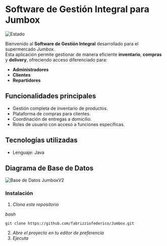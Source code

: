 # Software de Gestión Integral para Jumbox

![Estado](https://img.shields.io/badge/Estado-En%20Desarrollo-yellow)  

Bienvenido al **Software de Gestión Integral** desarrollado para el supermercado *Jumbox*.  
Esta aplicación permite gestionar de manera eficiente **inventario**, **compras** y **delivery**, ofreciendo acceso diferenciado para:

- **Administradores**
- **Clientes**
- **Repartidores**



## Funcionalidades principales

- Gestión completa de inventario de productos.
- Plataforma de compras para clientes.
- Coordinación de entregas a domicilio.
- Roles de usuario con acceso a funciones específicas.



## Tecnologías utilizadas

- Lenguaje: Java



## Diagrama de Base de Datos

![Base de Datos JumboxV2](https://github.com/user-attachments/assets/02a10a5e-f26b-462a-885d-3dbd9a463ff5)


### Instalación

1. _Clona este repositorio_

_bash_

```
git clone https://github.com/fabrizziofederico/Jumbox.git
```

2. _Abre el proyecto en tu editor de preferencia_
3. _Ejecuta_
